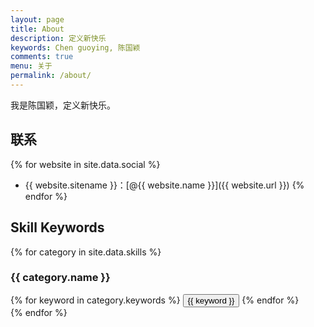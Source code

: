 ```yaml
---
layout: page
title: About
description: 定义新快乐
keywords: Chen guoying, 陈国颖
comments: true
menu: 关于
permalink: /about/
---
```


我是陈国颖，定义新快乐。


## 联系

{% for website in site.data.social %}
* {{ website.sitename }}：[@{{ website.name }}]({{ website.url }})
{% endfor %}

## Skill Keywords

{% for category in site.data.skills %}
### {{ category.name }}
<div class="btn-inline">
{% for keyword in category.keywords %}
<button class="btn btn-outline" type="button">{{ keyword }}</button>
{% endfor %}
</div>
{% endfor %}
